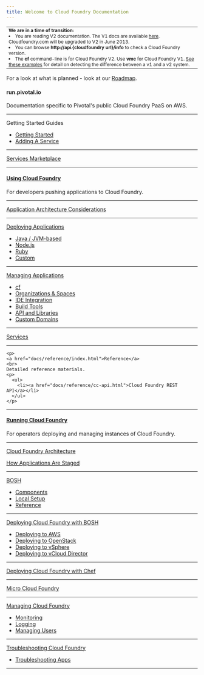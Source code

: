 ```yaml
---
title: Welcome to Cloud Foundry Documentation
---
```


<table><tr><td style="font-size:9pt">
          <b>We are in a time of transition:</b>
          <li>You are reading V2 documentation. The V1 docs are available <a href="http://cf-docs-deprecated.cloudfoundry.com">here</a>. Cloudfoundry.com will be upgraded to V2 in June 2013. <li>You can browse <b>http://api.{cloudfoundry url}/info</b> to check a Cloud Foundry version.<li>The <b>cf</b> command-line is for Cloud Foundry V2. Use <b>vmc</b> for Cloud Foundry V1. <a href="docs/running/api/version.html">See these examples</a> for detail on detecting the difference between a v1 and a v2 system.
</td></tr></table>

For a look at what is planned - look at our [Roadmap](docs/roadmap.html).


<div class="column-left">
  <div class="column-title">
    <h4>run.pivotal.io</h4>
  </div>
  <p>Documentation specific to Pivotal's public Cloud Foundry PaaS on AWS.</p>

  <hr>
 
  <p>
    Getting Started Guides
    <ul>
      <li><a href="docs/dotcom/getting-started.html">Getting Started</a></li>
      <li><a href="docs/dotcom/adding-a-service.html">Adding A Service</a></li>
    </ul>
  </p>

  <hr>

   <p>
    <a href="docs/dotcom/marketplace/">Services Marketplace</a>
  </p>

 <hr>

</div>

<div class="column-middle">
  <div class="column-title">
    <a href="docs/using/index.html">
      <h4>Using Cloud Foundry</h4>
    </a>
  </div>
  <p>For developers pushing applications to Cloud Foundry.</p>

  <hr>

  <p><a href="docs/using/app-arch/index.html">Application Architecture Considerations</a></p>

  <hr>

  <p><a href="docs/using/deploying-apps/index.html">Deploying Applications</a></p>

  <p>
    <ul>
      <li>
        <a href="docs/using/deploying-apps/jvm/index.html">Java / JVM-based</a>
      </li>
      <li>
        <a href="docs/using/deploying-apps/javascript/index.html">Node.js</a>
      </li>
      <li>
        <a href="docs/using/deploying-apps/ruby/index.html">Ruby</a>
      </li>
      <li>
        <a href="docs/using/deploying-apps/custom/index.html">Custom</a>
      </li>
    </ul>
  </p>

  <hr>

  <p><a href="docs/using/managing-apps/index.html">Managing Applications</a></p>

  <p>
    <ul>
      <li>
        <a href="docs/using/managing-apps/cf/index.html">cf</a>
      </li>
      <li>
        <a href="docs/using/managing-apps/orgs-and-spaces.html">Organizations & Spaces</a>
      </li>
      <li>
        <a href="/docs/using/managing-apps/ide/">IDE Integration</a>
      </li>
      <li>      
       <a href="docs/using/managing-apps/build-tools/index.html">Build Tools</a>
      </li>
      <li>
        <a href="docs/using/managing-apps/libs/index.html">API and Libraries</a>
      </li>
      <li>
        <a href="docs/using/managing-apps/custom-domains/index.html">Custom Domains</a>
      </li>
    </ul>
  </p>


  <hr>

  <p><a href="docs/using/services/">Services</a></p>

  <hr>  

    <p>
    <a href="docs/reference/index.html">Reference</a>
    <br>
    Detailed reference materials.
    <p>
      <ul>
        <li><a href="docs/reference/cc-api.html">Cloud Foundry REST API</a></li>
      </ul>
    </p>
  </p>

   <hr>

</div>

<div class="column-right">
  <div class="column-title">
    <a href="docs/running/index.html">
      <h4>Running Cloud Foundry</h4>
    </a>
  </div>
  <p>For operators deploying and managing instances of Cloud Foundry.</p>

  <hr>

  <p><a href="docs/running/architecture/index.html">Cloud Foundry Architecture</a></p>
  <p><a href="docs/running/architecture/how-applications-are-staged.html">How Applications Are Staged</a></p>

  <hr>

  <p><a href="docs/running/bosh/index.html">BOSH</a></p>

  <p>
    <ul>
      <li>
        <a href="docs/running/bosh/components/index.html">Components</a>
      </li>
      <li>
        <a href="docs/running/bosh/setup/index.html">Local Setup</a>
      </li>
      <li>
        <a href="docs/running/bosh/reference/index.html">Reference</a>
      </li>
    </ul>
  </p>

  <hr>

  <p><a href="docs/running/deploying-cf/index.html">Deploying Cloud Foundry with BOSH</a></p>

  <p>
    <ul>
      <li>
        <a href="docs/running/deploying-cf/ec2/index.html">Deploying to AWS</a>
      </li>
      <li>
        <a href="docs/running/deploying-cf/openstack/index.html">Deploying to OpenStack</a>
      </li>
      <li>      
       <a href="docs/running/deploying-cf/vsphere/index.html">Deploying to vSphere</a>
      </li>
      <li>
        <a href="docs/running/deploying-cf/vcloud/index.html">Deploying to vCloud Director</a>
      </li>
    </ul>
  </p>

  <hr>

  <p><a href="docs/running/deploying-cf-with-chef/index.html">Deploying Cloud Foundry with Chef</a></p>

  <hr>

  <p><a href="docs/running/micro_cloud_foundry/index.html">Micro Cloud Foundry</a></p>

  <hr>

  <p><a href="docs/running/managing-cf/index.html">Managing Cloud Foundry</a></p>

  <p>
    <ul>
      <li><a href="docs/running/managing-cf/monitoring.html">Monitoring</a></li>
      <li><a href="docs/running/managing-cf/logging.html">Logging</a></li>
      <li><a href="docs/running/managing-cf/managing-users.html">Managing Users</a></li>
    </ul>
  </p>

  <hr>
 
  <p><a href="docs/running/troubleshooting/index.html">Troubleshooting Cloud Foundry</a></p>
  
  <p>
    <ul>
      <li><a href="docs/running/troubleshooting/troubleshooting-apps.html">Troubleshooting Apps</a></li>
    </ul>
  </p>

  <hr>

</div>



